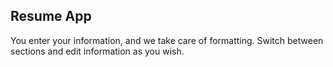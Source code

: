 ## Resume App
You enter your information, and we take care of formatting. Switch between sections and edit information as you wish.